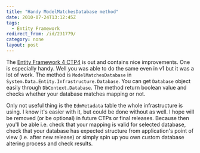 ```yaml
---
title: "Handy ModelMatchesDatabase method"
date: 2010-07-24T13:12:45Z
tags:
  - Entity Framework
redirect_from: /id/231779/
category: none
layout: post
---
```

The [Entity Framework 4 CTP4][1] is out and contains nice improvements. One is especially handy. Well you was able to do the same even in v1 but it was a lot of work. The method is `ModelMatchesDatabase` in `System.Data.Entity.Infrastructure.Database`. You can get `Database` object easily through `DbContext.Database`. The method return boolean value and checks whether your database matches mapping or not.

Only not useful thing is the `EdmMetadata` table the whole infrastructure is using. I know it's easier with it, but could be done without as well. I hope will be removed (or be optional) in future CTPs or final releases. Because then you'll be able i.e. check that your mapping is valid for selected database, check that your database has expected structure from application's point of view (i.e. after new release) or simply spin up you own custom database altering process and check results.

[1]: http://www.microsoft.com/downloads/details.aspx?displaylang=en&FamilyID=4e094902-aeff-4ee2-a12d-5881d4b0dd3e